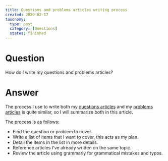 ```yaml
---
title: Questions and problems articles writing process
created: 2020-02-17
taxonomy:
  type: post
  category: [Questions]
  status: finished
---
```


# Question
How do I write my questions and problems articles?

# Answer
The process I use to write both my [questions articles](../../../) and my [problems articles](../../../../problems) is quite similar, so I will summarize both in this article.

The process is as follows:
* Find the question or problem to cover.
* Write a list of items that I want to cover, this acts as my plan.
* Detail the items in the list in more details.
* Reference articles I've already written on the same topic.
* Review the article using grammarly for grammatical mistakes and typos.
